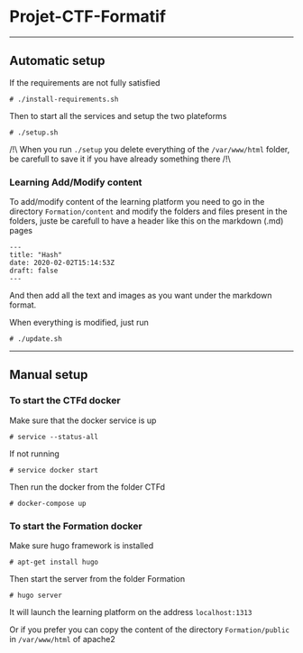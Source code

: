 # Projet-CTF-Formatif

---

## Automatic setup

If the requirements are not fully satisfied
```
# ./install-requirements.sh
```

Then to start all the services and setup the two plateforms
```
# ./setup.sh
```

/!\ When you run `./setup` you delete everything of the `/var/www/html` folder, be carefull to save it if you have already something there /!\

### Learning Add/Modify content

To add/modify content of the learning platform you need to go in the directory `Formation/content` and modify the folders and files present in the folders, juste be carefull to have a header like this on the markdown (.md) pages
```
---
title: "Hash"
date: 2020-02-02T15:14:53Z
draft: false
---
```
And then add all the text and images as you want under the markdown format.

When everything is modified, just run
```
# ./update.sh
```

---

## Manual setup

### To start the CTFd docker

Make sure that the docker service is up
```
# service --status-all
```

If not running
```
# service docker start
```

Then run the docker from the folder CTFd
```
# docker-compose up
```


### To start the Formation docker

Make sure hugo framework is installed
```
# apt-get install hugo
```

Then start the server from the folder Formation
```
# hugo server
```

It will launch the learning platform on the address `localhost:1313`

Or if you prefer you can copy the content of the directory `Formation/public` in `/var/www/html` of apache2
